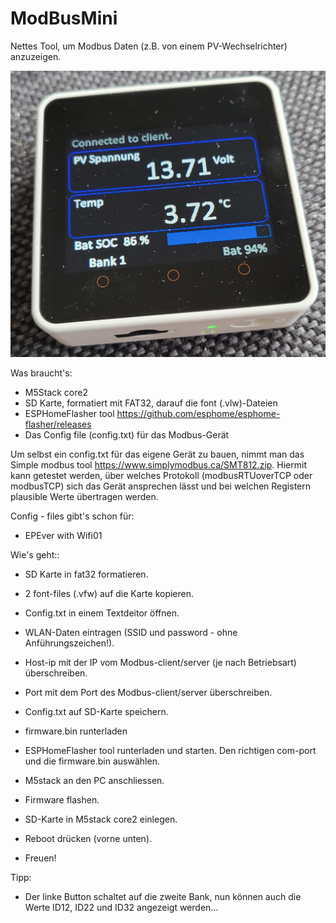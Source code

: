 # ModBusMini


Nettes Tool, um Modbus Daten (z.B. von einem PV-Wechselrichter) anzuzeigen.

![image](https://github.com/Bavarialex/ModBusMini/blob/main/pics/m502.jpg)

Was braucht's:
- M5Stack core2
- SD Karte, formatiert mit FAT32, 
  darauf die font (.vlw)-Dateien
- ESPHomeFlasher tool <https://github.com/esphome/esphome-flasher/releases>
- Das Config file (config.txt) für das Modbus-Gerät

Um selbst ein config.txt für das eigene Gerät zu bauen, nimmt man das Simple modbus tool <https://www.simplymodbus.ca/SMT812.zip>. Hiermit kann getestet werden, über welches Protokoll (modbusRTUoverTCP oder modbusTCP) sich das Gerät ansprechen lässt und bei welchen Registern plausible Werte übertragen werden.

Config - files gibt's schon für:
- EPEver with Wifi01

Wie's geht::
- SD Karte in fat32 formatieren.
- 2 font-files (.vfw) auf die Karte kopieren.
- Config.txt in einem Textdeitor öffnen.
- WLAN-Daten eintragen (SSID und password - ohne Anführungszeichen!).
- Host-ip mit der IP vom Modbus-client/server (je nach Betriebsart) überschreiben.
- Port mit dem Port des Modbus-client/server überschreiben.
- Config.txt auf SD-Karte speichern.

- firmware.bin runterladen
- ESPHomeFlasher tool runterladen und starten. Den richtigen com-port und die firmware.bin auswählen.
- M5stack an den PC anschliessen.
- Firmware flashen.
- SD-Karte in M5stack core2 einlegen.
- Reboot drücken (vorne unten).
- Freuen!

Tipp:
- Der linke Button schaltet auf die zweite Bank, nun können auch die Werte ID12, ID22 und ID32 angezeigt werden...
